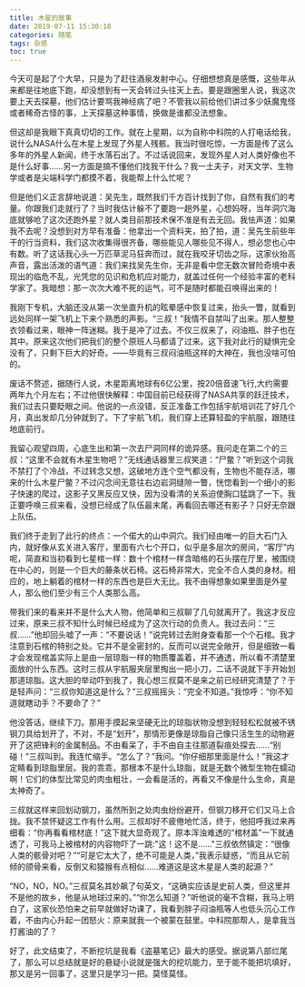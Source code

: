 ```yaml
---
title: 木星的故事
date: 2019-07-11 15:30:18
categories: 随笔
tags: 杂感
toc: true
---
```

今天可是起了个大早，只是为了赶往酒泉发射中心。仔细想想真是感慨，这些年从来都是往地底下跑，却没想到有一天会转过头往天上去。要是跟圈里人说，我这次要上天去探墓，他们估计要骂我神经病了吧？不管我以前给他们讲过多少妖魔鬼怪或者稀奇古怪的事，上天探墓这种事情，换做是谁都没法想象。

但这却是我眼下真真切切的工作。就在上星期，以为自称中科院的人打电话给我，说什么NASA什么在木星上发现了外星人残骸。我当时很吃惊，一方面是传了这么多年的外星人新闻，终于水落石出了。不过话说回来，发现外星人对人类好像也不是什么好事……另一方面是搞不懂他们找我干什么？我一土夫子，对天文学、生物学或者是尖端科学门都摸不着，我能帮上什么忙呢？

但是他们义正言辞地说道：吴先生，既然我们千方百计找到了你，自然有我们的考量。你跟我们走就行了？当时我估计躲不了要跑一趟外星，心想妈呀，当年洞穴海底就够呛了这次还跑外星？就人类目前那技术保不准是有去无回。我怯声道：如果我不去呢？没想到对方早有准备：他拿出一个资料夹，拍了拍，道：吴先生前些年干的行当资料，我们这次收集得很齐备，哪些能见人哪些见不得人，想必您也心中有数。听了这话我心头一万匹草泥马狂奔而过，就在我咬牙切齿之际，这家伙抬高声音，露出活泼的语气道：我们来找吴先生你，无非是看中您无数次冒险奇境中表现出的临危不乱，光凭您的见识和危机应对能力，就盖过任何一个经验丰富的老科学家了。我暗想：那一次次大难不死的运气，可不是随时都能召唤得出来的！

我刚下专机，大脑还没从第一次坐直升机的眩晕感中恢复过来，抬头一瞥，就看到远处同样一架飞机上下来个熟悉的声影。“三叔！”我情不自禁叫了出来。那人整整衣领看过来，眼神一阵迷糊。我于是冲了过去。不仅三叔来了，闷油瓶、胖子也在其中。原来这次他们把我们的整个原班人马都请了过来。这下我对此行的疑惧完全没有了，只剩下巨大的好奇。——毕竟有三叔闷油瓶这样的大神在，我也没啥可怕的。

废话不赘述，据随行人说，木星距离地球有6亿公里，按20倍音速飞行,大约需要两年九个月左右；不过他很快解释：中国目前已经获得了NASA共享的跃迁技术，我们过去只要眨眼之间。他说的一点没错，反正准备工作包括宇航培训花了好几个月，真出发却几分钟就到了。下了宇航飞机，我们穿上还算轻盈的宇航服，跟随往地底前行。

我留心观望四周，心底生出和第一次去尸洞同样的诡异感。我问走在第二个的三叔：“这里不会就有木星生物吧？”无线通话器里三叔笑道：“尸鳖？”听到这个词我不禁打了个冷战，不过转念又想，这破地方连个空气都没有，生物也不能存活，哪来的什么木星尸鳖？不过闪念间无意往右边岩洞缝隙一瞥，恍惚看到一个细小的影子快速的爬过，这影子又黑反应又快，因为没看清的关系迫使胸口猛跳了一下。我正要呼唤三叔来看，没想已经成了队伍最末尾，再看回去哪还有影子？只好无奈跟上队伍。

我们终于走到了此行的终点：一个偌大的山中洞穴。我们经由唯一的巨大石门入内，就好像从玄关进入客厅，里面有六七个开口，似乎是多层次的房间，“客厅”内呢，简直和当初看到七星棺一样：数十个棺材一样含暗格的石头摆在厅里，被围绕在中心的，则是一个巨大的藤条状石椅。这石椅非常大，完全不合人类的身材。相应的，地上躺着的棺材一样的东西也是巨大无比。我不由得想象如果里面是外星人，那么他们至少有三个人类那么高。

带我们来的看来并不是什么大人物，他简单和三叔聊了几句就离开了。我这才反应过来，原来三叔不知什么时候已经成为了这次行动的负责人。我过去问：“三叔……”他却回头嘘了一声：“不要说话！”说完转过去附身查看那一个个石棺。我才注意到石棺的特别之处。它并不是全密封的，反而可以说完全敞开，但是细致一看才会发现棺盖实际上是由一层琼脂一样的物质覆盖着，并不通透，所以看不清楚里面放的什么东西。这时三叔从宇航服夹层里掏出一把小刀，二话不说就下手开始划那道琼脂。这大胆的举动吓到我了，我心想三叔莫不是来之前已经研究清楚了？于是轻声问：“三叔你知道这是什么？”三叔摇摇头：“完全不知道。”我惊呼：“你不知道就瞎动手？不要命了？”

他没答话，继续下刀。那用手摸起来坚硬无比的琼脂状物没想到轻轻松松就被不锈钢刀具给划开了，不对，不是“划开”，那情形更像是琼脂自己像只活生生的动物避开了这把锋利的金属制品。不由看呆了，手不由自主往那道裂痕处探去……“别碰！”三叔叫到。我连忙缩手。“怎么了？”我问。“你仔细那里面是什么！”我这才定睛看到琼脂里层。我的乖乖，那根本不是什么琼脂，就是无数个微型生物在蠕动啊！它们的体型比常见的肉虫粗壮，一会看是活的，再看又不像是什么生命，真是太神奇了。

三叔就这样来回划动钢刀，虽然所到之处肉虫纷纷避开，但钢刀移开它们又马上合拢。我不禁怀疑这工作有什么用。三叔却好不疲倦地忙活，终于，他招呼我过来再细看：“你再看看棺材底！”这下就大显奇观了。原本浑浊难透的“棺材盖”一下就通透了，可我马上被棺材的内容物吓了一跳:"这！这不是……"三叔依然镇定：“很像人类的骸骨对吧？”“可是它太大了，绝不可能是人类，”我表示疑惑，“而且从它前倾的颌骨来看，反倒又和猿猴有点相似……难道这是这木星是人类的起源？”

“NO，NO，NO。”三叔莫名其妙飙了句英文，“这确实应该是史前人类，但这里并不是他的故乡，他是从地球过来的。”“你怎么知道？”听他说的毫不含糊，我马上明白了，这家伙恐怕来之前早就做好功课了，我看到胖子闷油瓶等人也低头沉心工作着，不由内心升起一团怒火：原来就我一个被蒙在鼓里。中科院那帮人，是拿我当打酱油的了？

好了，此文结束了，不断挖坑是我看《盗墓笔记》最大的感受。据说第八部烂尾了，那么可以总结就是好的悬疑小说就是强大的挖坑能力，至于能不能把坑填好，那又是另一回事了，这里只是学习一把。莫怪莫怪。



